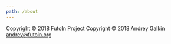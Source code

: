 ```yaml
---
path: /about
---
```


Copyright &copy; 2018 FutoIn Project
Copyright &copy; 2018 Andrey Galkin <andrey@futoin.org>
